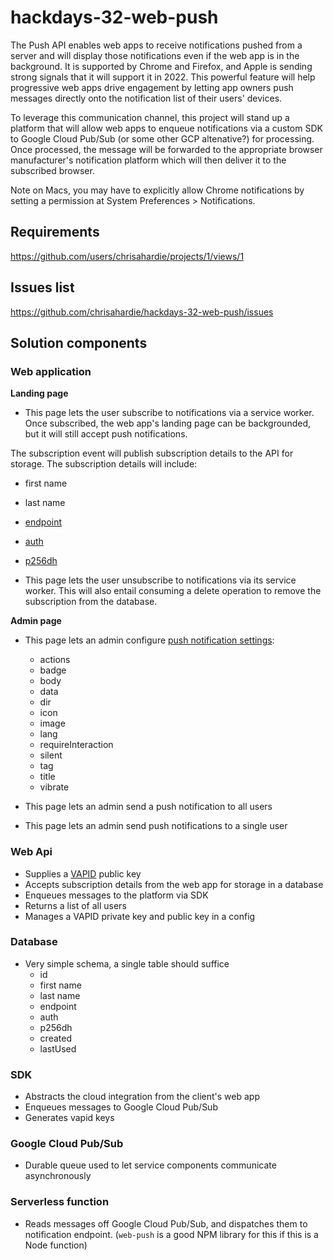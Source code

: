 # hackdays-32-web-push
The Push API enables web apps to receive notifications pushed from a server and will display those notifications even if the web app is in the background. It is supported by Chrome and Firefox, and Apple is sending strong signals that it will support it in 2022. This powerful feature will help progressive web apps drive engagement by letting app owners push messages directly onto the notification list of their users' devices.

To leverage this communication channel, this project will stand up a platform that will allow web apps to enqueue notifications via a custom SDK to Google Cloud Pub/Sub (or some other GCP altenative?) for processing. Once processed, the message will be forwarded to the appropriate browser manufacturer's notification platform which will then deliver it to the subscribed browser.

Note on Macs, you may have to explicitly allow Chrome notifications by setting a permission at System Preferences > Notifications.

## Requirements

https://github.com/users/chrisahardie/projects/1/views/1

## Issues list

https://github.com/chrisahardie/hackdays-32-web-push/issues

## Solution components

### Web application

**Landing page**

* This page lets the user subscribe to notifications via a service worker. Once subscribed, the web app's landing page can be backgrounded, but it will still accept push notifications.

The subscription event will publish subscription details to the API for storage.  The subscription details will include:

* first name
* last name
* [endpoint](https://developer.mozilla.org/en-US/docs/Web/API/PushSubscription/endpoint)
* [auth](https://web.dev/push-notifications-web-push-protocol/#inputs)
* [p256dh](https://web.dev/push-notifications-web-push-protocol/#inputs)

* This page lets the user unsubscribe to notifications via its service worker. This will also entail consuming a delete operation to remove the subscription from the database.

**Admin page**

* This page lets an admin configure [push notification settings](https://developer.mozilla.org/en-US/docs/Web/API/Notification/actions):
    * actions
    * badge
    * body
    * data
    * dir
    * icon
    * image
    * lang
    * requireInteraction
    * silent
    * tag
    * title
    * vibrate

* This page lets an admin send a push notification to all users
* This page lets an admin send push notifications to a single user

### Web Api

* Supplies a [VAPID](https://blog.mozilla.org/services/2016/04/04/using-vapid-with-webpush/) public key
* Accepts subscription details from the web app for storage in a database
* Enqueues messages to the platform via SDK
* Returns a list of all users
* Manages a VAPID private key and public key in a config

### Database

* Very simple schema, a single table should suffice
    * id
    * first name
    * last name
    * endpoint
    * auth
    * p256dh
    * created
    * lastUsed

### SDK

* Abstracts the cloud integration from the client's web app
* Enqueues messages to Google Cloud Pub/Sub
* Generates vapid keys

### Google Cloud Pub/Sub

* Durable queue used to let service components communicate asynchronously

### Serverless function

* Reads messages off Google Cloud Pub/Sub, and dispatches them to notification endpoint. (`web-push` is a good NPM library for this if this is a Node function)
